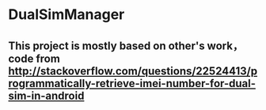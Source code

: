 # DualSimManager
## This project is mostly based on other's work，code from http://stackoverflow.com/questions/22524413/programmatically-retrieve-imei-number-for-dual-sim-in-android

